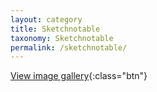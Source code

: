 ```yaml
---
layout: category
title: Sketchnotable
taxonomy: Sketchnotable
permalink: /sketchnotable/
---
```


[View image gallery](gallery){:class="btn"}
